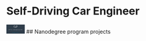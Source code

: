 # Self-Driving Car Engineer
<img src="https://github.com/CVDLBOT/CarND/blob/master/Images/title.jpg" height="24" width="48">
## Nanodegree program projects

